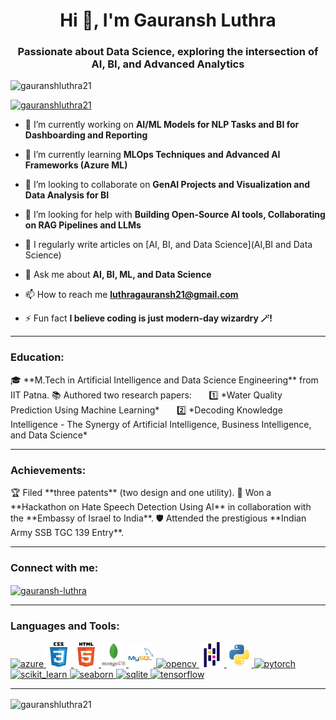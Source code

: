 <h1 align="center">Hi 👋, I'm Gauransh Luthra</h1>
<h3 align="center">Passionate about Data Science, exploring the intersection of AI, BI, and Advanced Analytics</h3>

<p align="left"> <img src="https://komarev.com/ghpvc/?username=gauranshluthra21&label=Profile%20views&color=0e75b6&style=flat" alt="gauranshluthra21" /> </p>

<p align="left"> <a href="https://github.com/ryo-ma/github-profile-trophy"><img src="https://github-profile-trophy.vercel.app/?username=gauranshluthra21" alt="gauranshluthra21" /></a> </p>

- 🔭 I’m currently working on **AI/ML Models for NLP Tasks and BI for Dashboarding and Reporting**

- 🌱 I’m currently learning **MLOps Techniques and Advanced AI Frameworks (Azure ML)**

- 👯 I’m looking to collaborate on **GenAI Projects and Visualization and Data Analysis for BI**

- 🤝 I’m looking for help with **Building Open-Source AI tools, Collaborating on RAG Pipelines and LLMs**

- 📝 I regularly write articles on [AI, BI, and Data Science](AI,BI and Data Science)

- 💬 Ask me about **AI, BI, ML, and Data Science**

- 📫 How to reach me **luthragauransh21@gmail.com**

- ⚡ Fun fact **I believe coding is just modern-day wizardry 🪄!**

---

<h3 align="left">Education:</h3>
<p align="left">
🎓 **M.Tech in Artificial Intelligence and Data Science Engineering** from IIT Patna.  
📚 Authored two research papers:  
&nbsp;&nbsp;&nbsp;&nbsp;&nbsp;&nbsp;1️⃣ *Water Quality Prediction Using Machine Learning*  
&nbsp;&nbsp;&nbsp;&nbsp;&nbsp;&nbsp;2️⃣ *Decoding Knowledge Intelligence - The Synergy of Artificial Intelligence, Business Intelligence, and Data Science*
</p>

---

<h3 align="left">Achievements:</h3>
<p align="left">
🏆 Filed **three patents** (two design and one utility).  
🥇 Won a **Hackathon on Hate Speech Detection Using AI** in collaboration with the **Embassy of Israel to India**.  
🛡 Attended the prestigious **Indian Army SSB TGC 139 Entry**.
</p>

---

<h3 align="left">Connect with me:</h3>
<p align="left">
<a href="https://linkedin.com/in/gauransh-luthra" target="blank"><img align="center" src="https://raw.githubusercontent.com/rahuldkjain/github-profile-readme-generator/master/src/images/icons/Social/linked-in-alt.svg" alt="gauransh-luthra" height="30" width="40" /></a>
</p>

---

<h3 align="left">Languages and Tools:</h3>
<p align="left"> 
<a href="https://azure.microsoft.com/en-in/" target="_blank" rel="noreferrer"> <img src="https://www.vectorlogo.zone/logos/microsoft_azure/microsoft_azure-icon.svg" alt="azure" width="40" height="40"/> </a> 
<a href="https://www.w3schools.com/css/" target="_blank" rel="noreferrer"> <img src="https://raw.githubusercontent.com/devicons/devicon/master/icons/css3/css3-original-wordmark.svg" alt="css3" width="40" height="40"/> </a> 
<a href="https://www.w3.org/html/" target="_blank" rel="noreferrer"> <img src="https://raw.githubusercontent.com/devicons/devicon/master/icons/html5/html5-original-wordmark.svg" alt="html5" width="40" height="40"/> </a> 
<a href="https://www.mongodb.com/" target="_blank" rel="noreferrer"> <img src="https://raw.githubusercontent.com/devicons/devicon/master/icons/mongodb/mongodb-original-wordmark.svg" alt="mongodb" width="40" height="40"/> </a> 
<a href="https://www.mysql.com/" target="_blank" rel="noreferrer"> <img src="https://raw.githubusercontent.com/devicons/devicon/master/icons/mysql/mysql-original-wordmark.svg" alt="mysql" width="40" height="40"/> </a> 
<a href="https://opencv.org/" target="_blank" rel="noreferrer"> <img src="https://www.vectorlogo.zone/logos/opencv/opencv-icon.svg" alt="opencv" width="40" height="40"/> </a> 
<a href="https://pandas.pydata.org/" target="_blank" rel="noreferrer"> <img src="https://raw.githubusercontent.com/devicons/devicon/2ae2a900d2f041da66e950e4d48052658d850630/icons/pandas/pandas-original.svg" alt="pandas" width="40" height="40"/> </a> 
<a href="https://www.python.org" target="_blank" rel="noreferrer"> <img src="https://raw.githubusercontent.com/devicons/devicon/master/icons/python/python-original.svg" alt="python" width="40" height="40"/> </a> 
<a href="https://pytorch.org/" target="_blank" rel="noreferrer"> <img src="https://www.vectorlogo.zone/logos/pytorch/pytorch-icon.svg" alt="pytorch" width="40" height="40"/> </a> 
<a href="https://scikit-learn.org/" target="_blank" rel="noreferrer"> <img src="https://upload.wikimedia.org/wikipedia/commons/0/05/Scikit_learn_logo_small.svg" alt="scikit_learn" width="40" height="40"/> </a> 
<a href="https://seaborn.pydata.org/" target="_blank" rel="noreferrer"> <img src="https://seaborn.pydata.org/_images/logo-mark-lightbg.svg" alt="seaborn" width="40" height="40"/> </a> 
<a href="https://www.sqlite.org/" target="_blank" rel="noreferrer"> <img src="https://www.vectorlogo.zone/logos/sqlite/sqlite-icon.svg" alt="sqlite" width="40" height="40"/> </a> 
<a href="https://www.tensorflow.org" target="_blank" rel="noreferrer"> <img src="https://www.vectorlogo.zone/logos/tensorflow/tensorflow-icon.svg" alt="tensorflow" width="40" height="40"/> </a> 
</p>

---

<p><img align="center" src="https://github-readme-stats.vercel.app/api/top-langs?username=gauranshluthra21&show_icons=true&locale=en&layout=compact" alt="gauranshluthra21" /></p>
